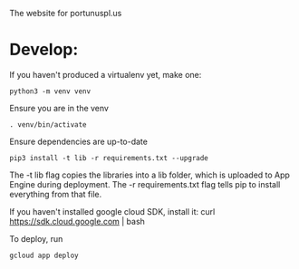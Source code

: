 The website for portunuspl.us

# Develop:
If you haven't produced a virtualenv yet, make one:

    python3 -m venv venv

Ensure you are in the venv

    . venv/bin/activate

Ensure dependencies are up-to-date

    pip3 install -t lib -r requirements.txt --upgrade

The -t lib flag copies the libraries into a lib folder, which is uploaded to App
Engine during deployment. The -r requirements.txt flag tells pip to install
everything from that file.

If you haven't installed google cloud SDK, install it:
    curl https://sdk.cloud.google.com | bash


To deploy, run

    gcloud app deploy
